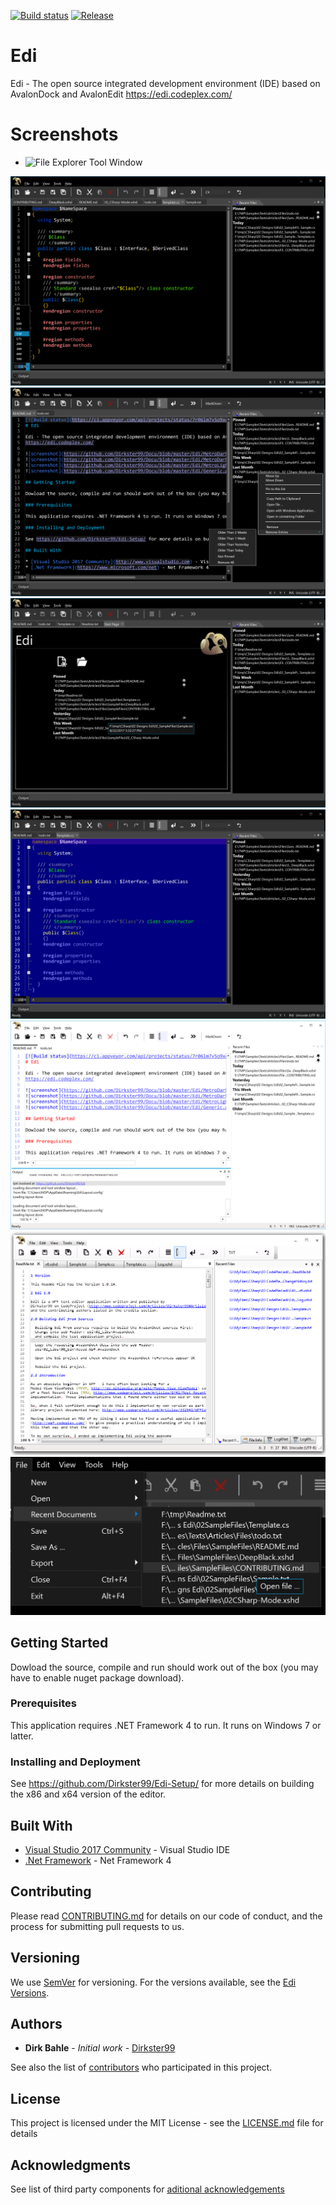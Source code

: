 [![Build status](https://ci.appveyor.com/api/projects/status/7r06lm7v5o9xq7xj?svg=true)](https://ci.appveyor.com/project/Dirkster99/edi)
[![Release](https://img.shields.io/github/release/Dirkster99/Edi.svg)](https://github.com/Dirkster99/Edi/releases/latest)
# Edi

Edi - The open source integrated development environment (IDE) based on AvalonDock and AvalonEdit
https://edi.codeplex.com/

# Screenshots
* ![File Explorer Tool Window](https://github.com/Dirkster99/Edi/wiki/File-Explorer-Tool-Window)

![screenshot](https://github.com/Dirkster99/Docu/blob/master/Edi/MetroDark_DeepBlack.png?raw=true)
![screenshot](https://github.com/Dirkster99/Docu/blob/master/Edi/Edi_MRU_ContextMenu.png?raw=true)
![screenshot](https://github.com/Dirkster99/Docu/blob/master/Edi/StartPage.png?raw=true)
![screenshot](https://github.com/Dirkster99/Docu/blob/master/Edi/MetroDark_TrueBlue.png?raw=true)
![screenshot](https://github.com/Dirkster99/Docu/blob/master/Edi/MetroLight_BrightStandard.png?raw=true)
![screenshot](https://github.com/Dirkster99/Docu/blob/master/Edi/Generic.png?raw=true)
![screenshot](https://github.com/Dirkster99/Docu/blob/master/Edi/MU_MenuItems.png?raw=true)

## Getting Started

Dowload the source, compile and run should work out of the box (you may have to enable nuget package download).

### Prerequisites

This application requires .NET Framework 4 to run. It runs on Windows 7 or latter.

### Installing and Deployment

See https://github.com/Dirkster99/Edi-Setup/ for more details on building the x86 and x64 version of the editor.
 
## Built With

* [Visual Studio 2017 Community](http://www.visualstudio.com) - Visual Studio IDE
* [.Net Framework](https://www.microsoft.com/net) - Net Framework 4

## Contributing

Please read [CONTRIBUTING.md](CONTRIBUTING.md) for details on our code of conduct, and the process for submitting pull requests to us.

## Versioning

We use [SemVer](http://semver.org/) for versioning. For the versions available, see the [Edi Versions](https://github.com/Dirkster99/Edi/tags). 

## Authors

* **Dirk Bahle** - *Initial work* - [Dirkster99](https://github.com/Dirkster99)

See also the list of [contributors](https://github.com/Dirkster99/Edi/contributors) who participated in this project.

## License

This project is licensed under the MIT License - see the [LICENSE.md](https://github.com/Dirkster99/Edi/blob/master/License.md) file for details

## Acknowledgments

See list of third party components for [aditional acknowledgements](https://github.com/Dirkster99/Edi/wiki/List-of-Contributors)
